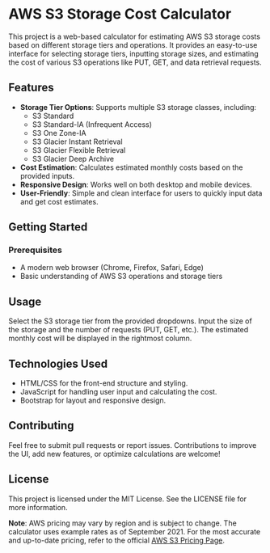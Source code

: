 # AWS S3 Storage Cost Calculator

This project is a web-based calculator for estimating AWS S3 storage costs based on different storage tiers and operations. It provides an easy-to-use interface for selecting storage tiers, inputting storage sizes, and estimating the cost of various S3 operations like PUT, GET, and data retrieval requests.

## Features

- **Storage Tier Options**: Supports multiple S3 storage classes, including:
  - S3 Standard
  - S3 Standard-IA (Infrequent Access)
  - S3 One Zone-IA
  - S3 Glacier Instant Retrieval
  - S3 Glacier Flexible Retrieval
  - S3 Glacier Deep Archive
- **Cost Estimation**: Calculates estimated monthly costs based on the provided inputs.
- **Responsive Design**: Works well on both desktop and mobile devices.
- **User-Friendly**: Simple and clean interface for users to quickly input data and get cost estimates.

## Getting Started

### Prerequisites

- A modern web browser (Chrome, Firefox, Safari, Edge)
- Basic understanding of AWS S3 operations and storage tiers

##  Usage
Select the S3 storage tier from the provided dropdowns.
Input the size of the storage and the number of requests (PUT, GET, etc.).
The estimated monthly cost will be displayed in the rightmost column.

##  Technologies Used
* HTML/CSS for the front-end structure and styling.
* JavaScript for handling user input and calculating the cost.
* Bootstrap for layout and responsive design.

## Contributing
Feel free to submit pull requests or report issues. Contributions to improve the UI, add new features, or optimize calculations are welcome!

## License
This project is licensed under the MIT License. See the LICENSE file for more information.

**Note**: AWS pricing may vary by region and is subject to change. The calculator uses example rates as of September 2021. For the most accurate and up-to-date pricing, refer to the official [AWS S3 Pricing Page](https://aws.amazon.com/s3/pricing/).